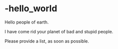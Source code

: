 # -hello_world
Hello people of earth. 

I have come rid your planet of bad and stupid people.

Please provide a list, as soon as possible.
